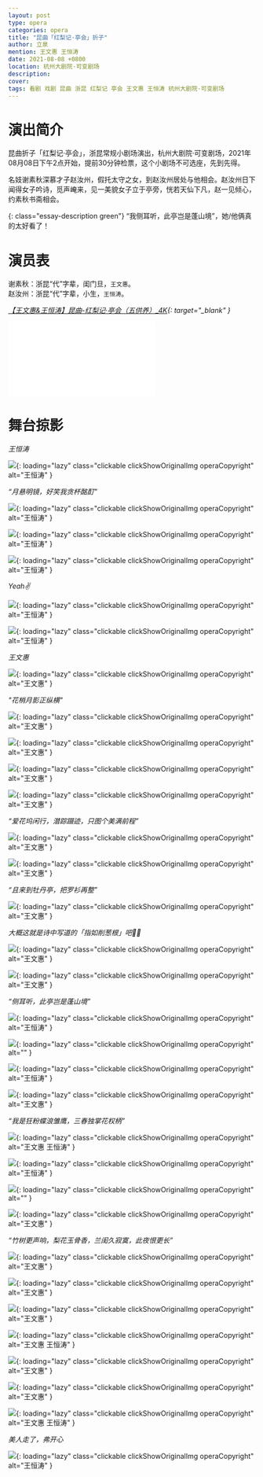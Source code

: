 ```yaml
---
layout: post
type: opera
categories: opera
title: "昆曲「红梨记·亭会」折子"
author: 立泉
mention: 王文惠 王恒涛
date: 2021-08-08 +0800
location: 杭州大剧院·可变剧场
description: 
cover: 
tags: 看剧 戏剧 昆曲 浙昆 红梨记 亭会 王文惠 王恒涛 杭州大剧院·可变剧场
---
```


# 演出简介

昆曲折子「红梨记·亭会」，浙昆常规小剧场演出，杭州大剧院·可变剧场，2021年08月08日下午2点开始，提前30分钟检票，这个小剧场不可选座，先到先得。

名妓谢素秋深慕才子赵汝州，假托太守之女，到赵汝州居处与他相会。赵汝州日下闻得女子吟诗，觅声崦来，见一美貌女子立于亭旁，恍若天仙下凡，赵一见倾心，约素秋书斋相会。

{: class="essay-description green"}
“我侧耳听，此亭岂是蓬山境”，她/他俩真的太好看了！

# 演员表

谢素秋：浙昆“代”字辈，闺门旦，`王文惠`。  
赵汝州：浙昆“代”字辈，小生，`王恒涛`。

*[【王文惠&王恒涛】昆曲-红梨记·亭会（五供养）_4K](https://www.bilibili.com/video/BV1Vf4y1V7Tb?zw){: target="_blank" }*

<div class="video-container">
<iframe loading="lazy" src="//player.bilibili.com/player.html?aid=292126885&bvid=BV1Vf4y1V7Tb&cid=385636969&page=1" scrolling="no" border="0" frameborder="no" framespacing="0" allowfullscreen="true"> </iframe>
</div>

# 舞台掠影

*王恒涛*

![](https://apqx.oss-cn-hangzhou.aliyuncs.com/blog/opera_20210808/hongliji_tinghui/DSC07273_thumb.jpg){: loading="lazy" class="clickable clickShowOriginalImg operaCopyright" alt="王恒涛" }

*“月悬明镜，好笑我贪杯酩酊”*

![](https://apqx.oss-cn-hangzhou.aliyuncs.com/blog/opera_20210808/hongliji_tinghui/DSC07283_thumb.jpg){: loading="lazy" class="clickable clickShowOriginalImg operaCopyright" alt="王恒涛" }

![](https://apqx.oss-cn-hangzhou.aliyuncs.com/blog/opera_20210808/hongliji_tinghui/DSC07284_thumb.jpg){: loading="lazy" class="clickable clickShowOriginalImg operaCopyright" alt="王恒涛" }

![](https://apqx.oss-cn-hangzhou.aliyuncs.com/blog/opera_20210808/hongliji_tinghui/DSC07288_thumb.jpg){: loading="lazy" class="clickable clickShowOriginalImg operaCopyright" alt="王恒涛" }

*Yeah✌️*

![](https://apqx.oss-cn-hangzhou.aliyuncs.com/blog/opera_20210808/hongliji_tinghui/DSC07291_thumb.jpg){: loading="lazy" class="clickable clickShowOriginalImg operaCopyright" alt="王恒涛" }

![](https://apqx.oss-cn-hangzhou.aliyuncs.com/blog/opera_20210808/hongliji_tinghui/DSC07297_thumb.jpg){: loading="lazy" class="clickable clickShowOriginalImg operaCopyright" alt="王恒涛" }

*王文惠*

![](https://apqx.oss-cn-hangzhou.aliyuncs.com/blog/opera_20210808/hongliji_tinghui/DSC07301_thumb.jpg){: loading="lazy" class="clickable clickShowOriginalImg operaCopyright" alt="王文惠" }

*"花梢月影正纵横"*

![](https://apqx.oss-cn-hangzhou.aliyuncs.com/blog/opera_20210808/hongliji_tinghui/DSC07326_thumb.jpg){: loading="lazy" class="clickable clickShowOriginalImg operaCopyright" alt="王文惠" }

![](https://apqx.oss-cn-hangzhou.aliyuncs.com/blog/opera_20210808/hongliji_tinghui/DSC07340_thumb.jpg){: loading="lazy" class="clickable clickShowOriginalImg operaCopyright" alt="王文惠" }

![](https://apqx.oss-cn-hangzhou.aliyuncs.com/blog/opera_20210808/hongliji_tinghui/DSC07346_thumb.jpg){: loading="lazy" class="clickable clickShowOriginalImg operaCopyright" alt="王文惠" }

![](https://apqx.oss-cn-hangzhou.aliyuncs.com/blog/opera_20210808/hongliji_tinghui/DSC07358_thumb.jpg){: loading="lazy" class="clickable clickShowOriginalImg operaCopyright" alt="王文惠" }

*“爱花坞闲行，潜踪蹑迹，只图个美满前程”*

![](https://apqx.oss-cn-hangzhou.aliyuncs.com/blog/opera_20210808/hongliji_tinghui/DSC07362_thumb.jpg){: loading="lazy" class="clickable clickShowOriginalImg operaCopyright" alt="王文惠" }

![](https://apqx.oss-cn-hangzhou.aliyuncs.com/blog/opera_20210808/hongliji_tinghui/DSC07368_thumb.jpg){: loading="lazy" class="clickable clickShowOriginalImg operaCopyright" alt="王文惠" }

*“且来到牡丹亭，把罗衫再整”*

![](https://apqx.oss-cn-hangzhou.aliyuncs.com/blog/opera_20210808/hongliji_tinghui/DSC07383_thumb.jpg){: loading="lazy" class="clickable clickShowOriginalImg operaCopyright" alt="王文惠" }

*大概这就是诗中写道的「指如削葱根」吧👧🏻*

![](https://apqx.oss-cn-hangzhou.aliyuncs.com/blog/opera_20210808/hongliji_tinghui/DSC07383_hand_thumb.jpg){: loading="lazy" class="clickable clickShowOriginalImg operaCopyright" alt="王文惠" }

![](https://apqx.oss-cn-hangzhou.aliyuncs.com/blog/opera_20210808/hongliji_tinghui/DSC07400_thumb.jpg){: loading="lazy" class="clickable clickShowOriginalImg operaCopyright" alt="王文惠" }

*“侧耳听，此亭岂是蓬山境”*

![](https://apqx.oss-cn-hangzhou.aliyuncs.com/blog/opera_20210808/hongliji_tinghui/DSC07415_thumb.jpg){: loading="lazy" class="clickable clickShowOriginalImg operaCopyright" alt="王恒涛" }

![](https://apqx.oss-cn-hangzhou.aliyuncs.com/blog/opera_20210808/hongliji_tinghui/DSC07427_thumb.jpg){: loading="lazy" class="clickable clickShowOriginalImg operaCopyright" alt="" }

![](https://apqx.oss-cn-hangzhou.aliyuncs.com/blog/opera_20210808/hongliji_tinghui/DSC07430_thumb.jpg){: loading="lazy" class="clickable clickShowOriginalImg operaCopyright" alt="王恒涛" }

![](https://apqx.oss-cn-hangzhou.aliyuncs.com/blog/opera_20210808/hongliji_tinghui/DSC07431_thumb.jpg){: loading="lazy" class="clickable clickShowOriginalImg operaCopyright" alt="王文惠" }

*“我是狂粉蝶浪雏鹰，三春独掌花权柄”*

![](https://apqx.oss-cn-hangzhou.aliyuncs.com/blog/opera_20210808/hongliji_tinghui/DSC07438_thumb.jpg){: loading="lazy" class="clickable clickShowOriginalImg operaCopyright" alt="王文惠 王恒涛" }

![](https://apqx.oss-cn-hangzhou.aliyuncs.com/blog/opera_20210808/hongliji_tinghui/DSC07440_thumb.jpg){: loading="lazy" class="clickable clickShowOriginalImg operaCopyright" alt="王恒涛" }

![](https://apqx.oss-cn-hangzhou.aliyuncs.com/blog/opera_20210808/hongliji_tinghui/DSC07443_thumb.jpg){: loading="lazy" class="clickable clickShowOriginalImg operaCopyright" alt="" }

![](https://apqx.oss-cn-hangzhou.aliyuncs.com/blog/opera_20210808/hongliji_tinghui/DSC07445_thumb.jpg){: loading="lazy" class="clickable clickShowOriginalImg operaCopyright" alt="王文惠" }

*“竹树更声响，梨花玉骨香，兰闺久寂寞，此夜恨更长”*

![](https://apqx.oss-cn-hangzhou.aliyuncs.com/blog/opera_20210808/hongliji_tinghui/DSC07451_thumb.jpg){: loading="lazy" class="clickable clickShowOriginalImg operaCopyright" alt="王文惠" }

![](https://apqx.oss-cn-hangzhou.aliyuncs.com/blog/opera_20210808/hongliji_tinghui/DSC07455_thumb.jpg){: loading="lazy" class="clickable clickShowOriginalImg operaCopyright" alt="王文惠" }

![](https://apqx.oss-cn-hangzhou.aliyuncs.com/blog/opera_20210808/hongliji_tinghui/DSC07457_thumb.jpg){: loading="lazy" class="clickable clickShowOriginalImg operaCopyright" alt="王文惠" }

![](https://apqx.oss-cn-hangzhou.aliyuncs.com/blog/opera_20210808/hongliji_tinghui/DSC07474_thumb.jpg){: loading="lazy" class="clickable clickShowOriginalImg operaCopyright" alt="王文惠 王恒涛" }

![](https://apqx.oss-cn-hangzhou.aliyuncs.com/blog/opera_20210808/hongliji_tinghui/DSC07484_thumb.jpg){: loading="lazy" class="clickable clickShowOriginalImg operaCopyright" alt="王文惠" }

![](https://apqx.oss-cn-hangzhou.aliyuncs.com/blog/opera_20210808/hongliji_tinghui/DSC07487_thumb.jpg){: loading="lazy" class="clickable clickShowOriginalImg operaCopyright" alt="王文惠" }

![](https://apqx.oss-cn-hangzhou.aliyuncs.com/blog/opera_20210808/hongliji_tinghui/DSC07497_thumb.jpg){: loading="lazy" class="clickable clickShowOriginalImg operaCopyright" alt="王文惠 王恒涛" }

*美人走了，弗开心*

![](https://apqx.oss-cn-hangzhou.aliyuncs.com/blog/opera_20210808/hongliji_tinghui/DSC07504_thumb.jpg){: loading="lazy" class="clickable clickShowOriginalImg operaCopyright" alt="王恒涛" }